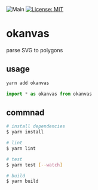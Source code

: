 ![Main](https://github.com/miyanokomiya/okanvas/workflows/Main/badge.svg)
[![License: MIT](https://img.shields.io/badge/License-MIT-yellow.svg)](https://opensource.org/licenses/MIT)

# okanvas

parse SVG to polygons

## usage

``` bash
yarn add okanvas
```

```js
import * as okanvas from okanvas
```

## commnad

``` bash
# install dependencies
$ yarn install

# lint
$ yarn lint

# test
$ yarn test [--watch]

# build
$ yarn build
```

